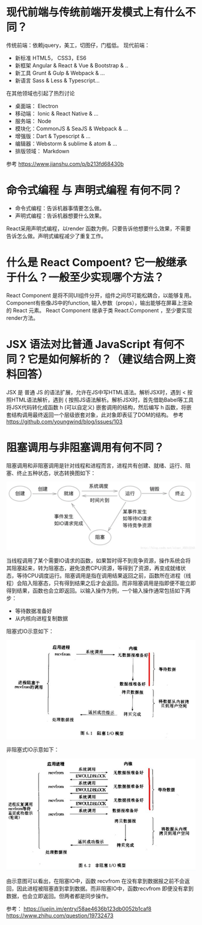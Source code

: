 # 现代前端与传统前端开发模式上有什么不同？

传统前端：依赖jquery，美工，切图仔，门槛低。
现代前端：

* 新标准 HTML5， CSS3，ES6
* 新框架 Angular & React & Vue & Bootstrap & ..
* 新工具 Grunt & Gulp & Webpack & ...
* 新语言 Sass & Less & Typescript... 

在其他领域也引起了热烈讨论

* 桌面端： Electron
* 移动端： Ionic & React Native & ...
* 服务端： Node
* 模块化：CommonJS & SeaJS & Webpack & ...
* 增强版：Dart & Typescript & ...
* 编辑器：Webstorm & sublime & atom & ...
* 排版领域： Markdown

参考 https://www.jianshu.com/p/b213fd68430b

# 命令式编程 与 声明式编程 有何不同？

* 命令式编程：告诉机器事情要怎么做。
* 声明式编程：告诉机器想要什么效果。

React采用声明式编程，以render 函数为例，只要告诉他想要什么效果，不需要告诉怎么做。声明式编程减少了重复工作。


# 什么是 React Compoent? 它一般继承于什么？一般至少实现哪个方法？

React Component 是将不同UI组件分开，组件之间尽可能松耦合，以能够复用。Component有些像JS中的function, 输入参数（props），输出能够在屏幕上渲染的 React 元素。 React Component 继承于类 React.Component ，至少要实现 render方法。 

# JSX 语法对比普通 JavaScript 有何不同？它是如何解析的？（建议结合网上资料回答）

JSX 是 普通 JS 的语法扩展，允许在JS中写HTML语法。解析JSX时，遇到 < 按照HTML语法解析，遇到 { 按照JS语法解析。解析JSX时，首先借助Babel等工具将JSX代码转化成函数 h (可以自定义) 嵌套调用的结构，然后编写 h 函数，将嵌套结构调用最终返回一个层级嵌套对象，此对象即表征了DOM的结构。
参考 https://github.com/youngwind/blog/issues/103

# 阻塞调用与非阻塞调用有何不同？

阻塞调用和非阻塞调用是针对线程和进程而言，进程共有创建、就绪、运行、阻塞、终止五种状态，状态转换图如下：

![](../images/process.png)

当线程调用了某个需要IO请求的函数，如果暂时得不到竞争资源，操作系统会将其阻塞起来，转为阻塞态，避免浪费CPU资源，等得到了资源，再变成就绪状态，等待CPU调度运行。阻塞调用是指在调用结果返回之前，函数所在进程（线程）会陷入阻塞态，只有得到结果之后才会返回。而非阻塞调用是指即便不能立即得到结果，函数也会立即返回。以输入操作为例，一个输入操作通常包括如下两步：

* 等待数据准备好
* 从内核向进程复制数据

阻塞式IO示意如下：

![](../images/block.jpg)

非阻塞式IO示意如下：

![](../images/unblock.jpg)

由示意图可以看出，在阻塞IO中，函数 recvfrom 在没有拿到数据报之前不会返回，因此进程被阻塞直到拿到数据。而非阻塞IO中，函数recvfrom 即便没有拿到数据，也会立即返回。但两者都是同步操作。

参考：
https://juejin.im/entry/58ae4636b123db0052b1caf8
https://www.zhihu.com/question/19732473